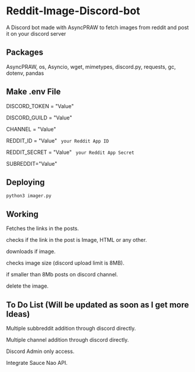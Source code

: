 # Reddit-Image-Discord-bot
A Discord bot made with AsyncPRAW to fetch images from reddit and post it on your discord server

## Packages
AsyncPRAW, os, Asyncio, wget, mimetypes, discord.py, requests, gc, dotenv, pandas

## Make .env File 

DISCORD_TOKEN = "Value"

DISCORD_GUILD = "Value"

CHANNEL = "Value"

REDDIT_ID = "Value" ``` your Reddit App ID```

REDDIT_SECRET = "Value" ``` your Reddit App Secret```

SUBREDDIT="Value"

## Deploying

```
python3 imager.py
```


## Working
Fetches the links in the posts.

checks if the link in the post is Image, HTML or any other.

downloads if image.

checks image size (discord upload limit is 8MB).

if smaller than 8Mb posts on discord channel.

delete the image.

## To Do List (Will be updated as soon as I get more Ideas)

Multiple subbreddit addition through discord directly.

Multiple channel addition through discord directly.

Discord Admin only access.

Integrate Sauce Nao API.

